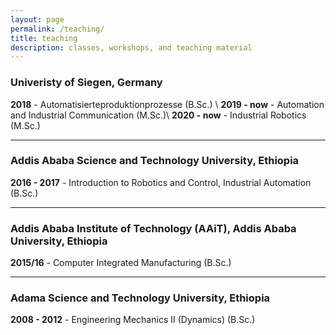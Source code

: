 ```yaml
---
layout: page
permalink: /teaching/
title: teaching
description: classes, workshops, and teaching material
---
```


### Univeristy of Siegen, Germany

**2018** - Automatisierteproduktionprozesse (B.Sc.) \\
**2019 - now** -  Automation and Industrial Communication (M.Sc.)\\
**2020 - now** -  Industrial Robotics (M.Sc.)

---
### Addis Ababa Science and Technology University, Ethiopia

**2016 - 2017** - Introduction to Robotics and Control, Industrial Automation (B.Sc.) 

---
### Addis Ababa Institute of Technology (AAiT), Addis Ababa University, Ethiopia 

**2015/16** - Computer Integrated Manufacturing (B.Sc.) 

---
### Adama Science and Technology University, Ethiopia

**2008 - 2012** - Engineering Mechanics II (Dynamics) (B.Sc.)